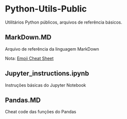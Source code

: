 # Python-Utils-Public
Utilitários Python públicos, arquivos de referência básicos.

## MarkDown.MD
Arquivo de referência da linguagem MarkDown

Nota: [Emoji Cheat Sheet](https://github.com/ikatyang/emoji-cheat-sheet)

## Jupyter_instructions.ipynb
Instruções básicas do Jupyter Notebook

## Pandas.MD
Cheat code das funções do Pandas

